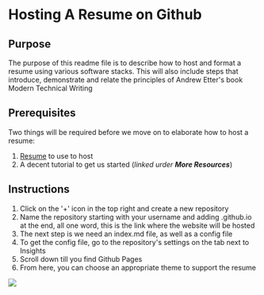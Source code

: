 # Hosting A Resume on Github

## Purpose
The purpose of this readme file is to describe how to host and format a resume using various software stacks. This will also include steps that introduce, demonstrate and relate the principles of Andrew Etter's book Modern Technical Writing

## Prerequisites
Two things will be required before we move on to elaborate how to host a resume:
  1. [Resume](https://sevenrl.github.io/) to use to host
  2. A decent tutorial to get us started (*linked urder **More Resources***)

## Instructions

1. Click on the '+' icon in the top right and create a new repository
2. Name the repository starting with your username and adding .github.io at the end, all one word, this is the link where the website will be hosted
3. The next step is we need an index.md file, as well as a config file
4. To get the config file, go to the repository's settings on the tab next to Insights
5. Scroll down till you find Github Pages
6. From here, you can choose an appropriate theme to support the resume


![](https://github.com/SevenRL/SevenRL.github.io/blob/main/GIFResume.gif)
